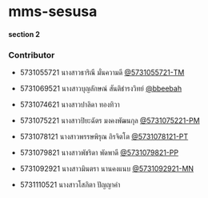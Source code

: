 # mms-sesusa    
#### section 2
### Contributor
* 5731055721 นางสาวธาริณี มั่นความดี 
[@5731055721-TM](https://github.com/5731055721-TM) 
* 5731069521 นางสาวบุญลักษณ์ สันติธำรงวิทย์
[@bbeebah](https://github.com/bbeebah)
* 5731074621 นางสาวปาลิดา ทองทิวา

* 5731075221 นางสาวปิยะฉัตร มงคงพัฒนกุล
[@5731075221-PM](https://github.com/5731075221-PM)
* 5731078121 นางสาวพรรษพิรุณ ถิรจิตโต
[@5731078121-PT](https://github.com/5731078121-PT)
* 5731079821 นางสาวพัชริดา  พัดพาดี
[@5731079821-PP](https://github.com/5731079821-PP)
* 5731092921 นางสาวมินตรา  นานคงแนบ
[@5731092921-MN](https://github.com/5731092921-MN)
* 5731110521 นางสาวโสภิตา  ปัญญาคำ

